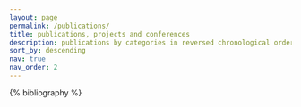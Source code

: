```yaml
---
layout: page
permalink: /publications/
title: publications, projects and conferences
description: publications by categories in reversed chronological order.
sort_by: descending
nav: true
nav_order: 2
---
```



<!-- _pages/publications.md -->
<div class="publications">

<!-- {%- for y in page.years %}
  <h2 class="year">{{y}}</h2>
  {% bibliography -f papers -q @*[year={{y}}]* %}
{% endfor %} -->

{% bibliography %}


</div>
